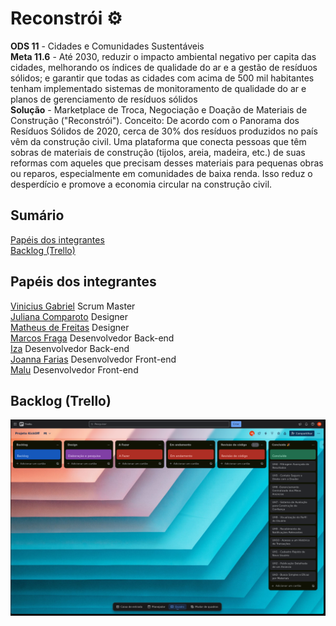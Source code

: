 # Reconstrói :gear:

**ODS 11** - Cidades e Comunidades Sustentáveis <br/>
**Meta 11.6** - Até 2030, reduzir o impacto ambiental negativo per capita das cidades, melhorando os índices de qualidade do ar e a gestão de resíduos sólidos; e garantir que todas as cidades com acima de 500 mil habitantes tenham implementado sistemas de monitoramento de qualidade do ar e planos de gerenciamento de resíduos sólidos <br/>
**Solução** - Marketplace de Troca, Negociação e Doação de Materiais de Construção ("Reconstrói").
Conceito: De acordo com o Panorama dos Resíduos Sólidos de 2020, cerca de 30% dos resíduos produzidos no país vêm da construção civil. Uma plataforma que conecta pessoas que têm sobras de materiais de construção (tijolos, areia, madeira, etc.) de suas reformas com aqueles que precisam desses materiais para pequenas obras ou reparos, especialmente em comunidades de baixa renda. Isso reduz o desperdício e promove a economia circular na construção civil.

## Sumário
[Papéis dos integrantes](#papéis-dos-integrantes) <br />
[Backlog (Trello)](#backlog-trello)

## Papéis dos integrantes
[Vinicius Gabriel](https://github.com/gitviini/) Scrum Master <br />
[Juliana Comparoto](https://github.com/comparoto) Designer <br />
[Matheus de Freitas](https://github.com/matheusprojects) Designer <br />
[Marcos Fraga](https://github.com/MarcTony0) Desenvolvedor Back-end <br />
[Iza](https://github.com/Iza-Malafaia) Desenvolvedor Back-end <br />
[Joanna Farias](https://github.com/Joanna-Farias) Desenvolvedor Front-end <br />
[Malu](https://github.com/alumiria) Desenvolvedor Front-end <br />

## Backlog (Trello)
![Trello project screenshot](./src/static/img/trello_uh.png)
